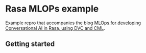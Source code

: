 # Rasa MLOPs example

Example repro that accompanies the blog [MLOps for developing Conversational AI in Rasa, using DVC and CML]().

## Getting started
